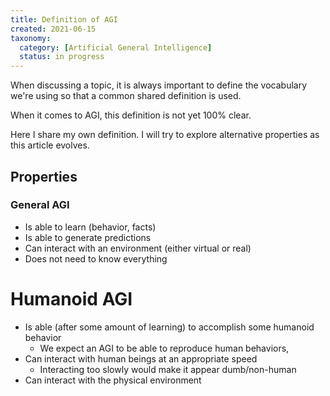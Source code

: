 ```yaml
---
title: Definition of AGI
created: 2021-06-15
taxonomy:
  category: [Artificial General Intelligence]
  status: in progress
---
```


When discussing a topic, it is always important to define the vocabulary we're using so that a common shared definition is used.

When it comes to AGI, this definition is not yet 100% clear.

Here I share my own definition. I will try to explore alternative properties as this article evolves.

## Properties
### General AGI
* Is able to learn (behavior, facts)
* Is able to generate predictions
* Can interact with an environment (either virtual or real)
* Does not need to know everything

# Humanoid AGI
* Is able (after some amount of learning) to accomplish some humanoid behavior
	* We expect an AGI to be able to reproduce human behaviors,
* Can interact with human beings at an appropriate speed
	* Interacting too slowly would make it appear dumb/non-human
* Can interact with the physical environment
